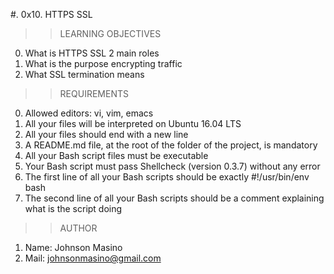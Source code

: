 #. 0x10. HTTPS SSL

>>LEARNING OBJECTIVES
0. What is HTTPS SSL 2 main roles
1. What is the purpose encrypting traffic
2. What SSL termination means

>>REQUIREMENTS
0. Allowed editors: vi, vim, emacs
1. All your files will be interpreted on Ubuntu 16.04 LTS
2. All your files should end with a new line
3. A README.md file, at the root of the folder of the project, is mandatory
4. All your Bash script files must be executable
5. Your Bash script must pass Shellcheck (version 0.3.7) without any error
6. The first line of all your Bash scripts should be exactly #!/usr/bin/env bash
7. The second line of all your Bash scripts should be a comment explaining what is the script doing

>>AUTHOR
1. Name: Johnson Masino
2. Mail: johnsonmasino@gmail.com
